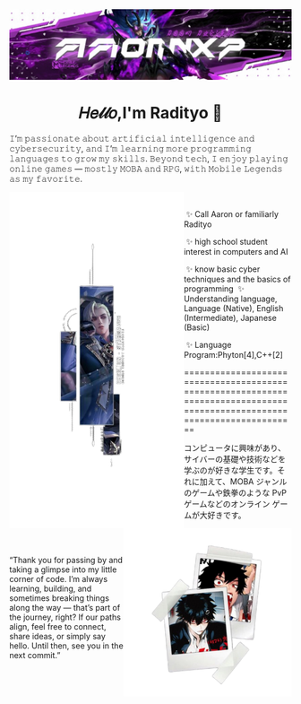 <img src="./assets/images/Banner.jpg">

<h1 align="center">𝐻𝑒𝓁𝓁𝑜,I'm Radityo 👋</h1>
𝙸’𝚖 𝚙𝚊𝚜𝚜𝚒𝚘𝚗𝚊𝚝𝚎 𝚊𝚋𝚘𝚞𝚝 𝚊𝚛𝚝𝚒𝚏𝚒𝚌𝚒𝚊𝚕 𝚒𝚗𝚝𝚎𝚕𝚕𝚒𝚐𝚎𝚗𝚌𝚎 𝚊𝚗𝚍 𝚌𝚢𝚋𝚎𝚛𝚜𝚎𝚌𝚞𝚛𝚒𝚝𝚢, 𝚊𝚗𝚍 𝙸’𝚖 𝚕𝚎𝚊𝚛𝚗𝚒𝚗𝚐 𝚖𝚘𝚛𝚎 𝚙𝚛𝚘𝚐𝚛𝚊𝚖𝚖𝚒𝚗𝚐 𝚕𝚊𝚗𝚐𝚞𝚊𝚐𝚎𝚜 𝚝𝚘 𝚐𝚛𝚘𝚠 𝚖𝚢 𝚜𝚔𝚒𝚕𝚕𝚜.
𝙱𝚎𝚢𝚘𝚗𝚍 𝚝𝚎𝚌𝚑, 𝙸 𝚎𝚗𝚓𝚘𝚢 𝚙𝚕𝚊𝚢𝚒𝚗𝚐 𝚘𝚗𝚕𝚒𝚗𝚎 𝚐𝚊𝚖𝚎𝚜 — 𝚖𝚘𝚜𝚝𝚕𝚢 𝙼𝙾𝙱𝙰 𝚊𝚗𝚍 𝚁𝙿𝙶, 𝚠𝚒𝚝𝚑 𝙼𝚘𝚋𝚒𝚕𝚎 𝙻𝚎𝚐𝚎𝚗𝚍𝚜 𝚊𝚜 𝚖𝚢 𝚏𝚊𝚟𝚘𝚛𝚒𝚝𝚎.


<br>
<div>
 <div>
   <img src="./assets/images/Cecil.png" align="left" height="600px" style="width:auto;">

   &nbsp;
    
   &nbsp;&#10024; Call Aaron or familiarly Radityo

   &nbsp;&#10024; high school student interest in computers and AI

   &nbsp;&#10024; know basic cyber techniques and the basics of programming
   &nbsp;&#10024; Understanding language, Language (Native), English (Intermediate), Japanese (Basic)

   &nbsp;&#10024; Language Program:Phyton[4],C++[2]

   
   ==========================================================================================================================
   
</p>
</div>
</div>

<img src="./assets/images/Phb.png" align="right" width="300px">

<p align="left">
コンピュータに興味があり、サイバーの基礎や技術などを学ぶのが好きな学生です。それに加えて、MOBA ジャンルのゲームや鉄拳のような PvP ゲームなどのオンライン ゲームが大好きです。
</p>

<br><br>

<div>
  <p>
    “Thank you for passing by and taking a glimpse into my little corner of code. 
    I’m always learning, building, and sometimes breaking things along the way — 
    that’s part of the journey, right? If our paths align, feel free to connect, 
    share ideas, or simply say hello. Until then, see you in the next commit.”
  </p>
</div>
